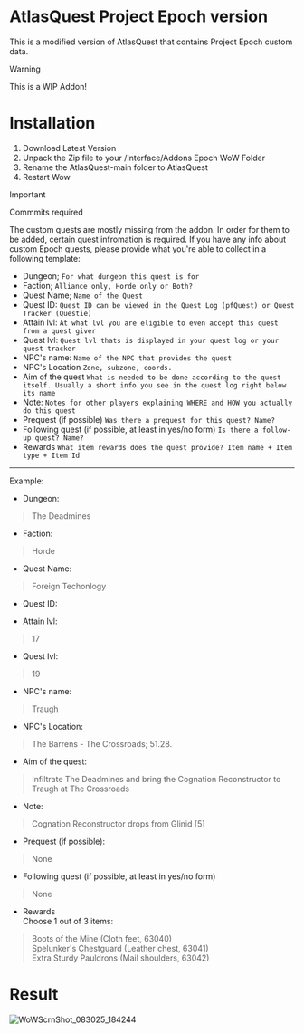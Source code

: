 # AtlasQuest Project Epoch version
This is a modified version of AtlasQuest that contains Project Epoch custom data. 
> [!WARNING]
> This is a WIP Addon!
# Installation
1. Download Latest Version
2. Unpack the Zip file to your /Interface/Addons Epoch WoW Folder
3. Rename the AtlasQuest-main folder to AtlasQuest
4. Restart Wow
> [!IMPORTANT]
> Commmits required
>
The custom quests are mostly missing from the addon. In order for them to be added, certain quest infromation is required. If you have any info about custom Epoch quests, please provide what you're able to collect in a following template:
- Dungeon; ```For what dungeon this quest is for```
- Faction; ```Alliance only, Horde only or Both?```
- Quest Name; ```Name of the Quest```
- Quest ID: ```Quest ID can be viewed in the Quest Log (pfQuest) or Quest Tracker (Questie)```
- Attain lvl: ```At what lvl you are eligible to even accept this quest from a quest giver```
- Quest lvl: ```Quest lvl thats is displayed in your quest log or your quest tracker```
- NPC's name: ```Name of the NPC that provides the quest```
- NPC's Location ```Zone, subzone, coords.```
- Aim of the quest ```What is needed to be done according to the quest itself. Usually a short info you see in the quest log right below its name```
- Note: ```Notes for other players explaining WHERE and HOW you actually do this quest```
- Prequest (if possible) ```Was there a prequest for this quest? Name?```
- Following quest (if possible, at least in yes/no form) ```Is there a follow-up quest? Name?```
- Rewards ```What item rewards does the quest provide? Item name + Item type + Item Id``` 

<hr/>

Example:  
- Dungeon:
> The Deadmines
- Faction:
> Horde
- Quest Name:
> Foreign Techonlogy
- Quest ID:
> 
- Attain lvl:
> 17
- Quest lvl:
> 19
- NPC's name:
> Traugh
- NPC's Location:
> The Barrens - The Crossroads; 51.28.
- Aim of the quest:
> Infiltrate The Deadmines and bring the Cognation Reconstructor to Traugh at The Crossroads
- Note:
> Cognation Reconstructor drops from Glinid [5]
- Prequest (if possible):
> None
- Following quest (if possible, at least in yes/no form) 
> None
- Rewards  
Choose 1 out of 3 items:
> Boots of the Mine (Cloth feet, 63040)  
> Spelunker's Chestguard  (Leather chest, 63041)  
> Extra Sturdy Pauldrons (Mail shoulders, 63042)  

# Result
![WoWScrnShot_083025_184244](https://github.com/user-attachments/assets/c24a2de4-f006-4271-838d-941b5b9a6992)


